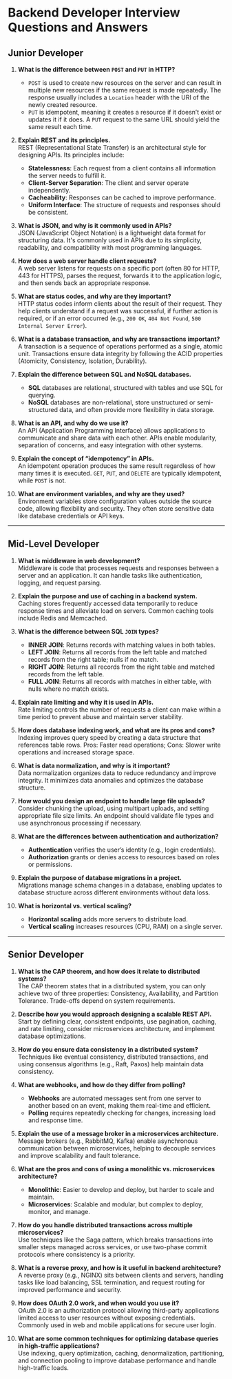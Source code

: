 # Backend Developer Interview Questions and Answers

## Junior Developer

1. **What is the difference between `POST` and `PUT` in HTTP?**  
   - `POST` is used to create new resources on the server and can result in multiple new resources if the same request is made repeatedly. The response usually includes a `Location` header with the URI of the newly created resource.
   - `PUT` is idempotent, meaning it creates a resource if it doesn’t exist or updates it if it does. A `PUT` request to the same URL should yield the same result each time.

2. **Explain REST and its principles.**  
   REST (Representational State Transfer) is an architectural style for designing APIs. Its principles include:
   - **Statelessness**: Each request from a client contains all information the server needs to fulfill it.
   - **Client-Server Separation**: The client and server operate independently.
   - **Cacheability**: Responses can be cached to improve performance.
   - **Uniform Interface**: The structure of requests and responses should be consistent.

3. **What is JSON, and why is it commonly used in APIs?**  
   JSON (JavaScript Object Notation) is a lightweight data format for structuring data. It's commonly used in APIs due to its simplicity, readability, and compatibility with most programming languages.

4. **How does a web server handle client requests?**  
   A web server listens for requests on a specific port (often 80 for HTTP, 443 for HTTPS), parses the request, forwards it to the application logic, and then sends back an appropriate response.

5. **What are status codes, and why are they important?**  
   HTTP status codes inform clients about the result of their request. They help clients understand if a request was successful, if further action is required, or if an error occurred (e.g., `200 OK`, `404 Not Found`, `500 Internal Server Error`).

6. **What is a database transaction, and why are transactions important?**  
   A transaction is a sequence of operations performed as a single, atomic unit. Transactions ensure data integrity by following the ACID properties (Atomicity, Consistency, Isolation, Durability).

7. **Explain the difference between SQL and NoSQL databases.**  
   - **SQL** databases are relational, structured with tables and use SQL for querying.
   - **NoSQL** databases are non-relational, store unstructured or semi-structured data, and often provide more flexibility in data storage.

8. **What is an API, and why do we use it?**  
   An API (Application Programming Interface) allows applications to communicate and share data with each other. APIs enable modularity, separation of concerns, and easy integration with other systems.

9. **Explain the concept of “idempotency” in APIs.**  
   An idempotent operation produces the same result regardless of how many times it is executed. `GET`, `PUT`, and `DELETE` are typically idempotent, while `POST` is not.

10. **What are environment variables, and why are they used?**  
    Environment variables store configuration values outside the source code, allowing flexibility and security. They often store sensitive data like database credentials or API keys.

---

## Mid-Level Developer

1. **What is middleware in web development?**  
   Middleware is code that processes requests and responses between a server and an application. It can handle tasks like authentication, logging, and request parsing.

2. **Explain the purpose and use of caching in a backend system.**  
   Caching stores frequently accessed data temporarily to reduce response times and alleviate load on servers. Common caching tools include Redis and Memcached.

3. **What is the difference between SQL `JOIN` types?**  
   - **INNER JOIN**: Returns records with matching values in both tables.
   - **LEFT JOIN**: Returns all records from the left table and matched records from the right table; nulls if no match.
   - **RIGHT JOIN**: Returns all records from the right table and matched records from the left table.
   - **FULL JOIN**: Returns all records with matches in either table, with nulls where no match exists.

4. **Explain rate limiting and why it is used in APIs.**  
   Rate limiting controls the number of requests a client can make within a time period to prevent abuse and maintain server stability.

5. **How does database indexing work, and what are its pros and cons?**  
   Indexing improves query speed by creating a data structure that references table rows. Pros: Faster read operations; Cons: Slower write operations and increased storage space.

6. **What is data normalization, and why is it important?**  
   Data normalization organizes data to reduce redundancy and improve integrity. It minimizes data anomalies and optimizes the database structure.

7. **How would you design an endpoint to handle large file uploads?**  
   Consider chunking the upload, using multipart uploads, and setting appropriate file size limits. An endpoint should validate file types and use asynchronous processing if necessary.

8. **What are the differences between authentication and authorization?**  
   - **Authentication** verifies the user’s identity (e.g., login credentials).
   - **Authorization** grants or denies access to resources based on roles or permissions.

9. **Explain the purpose of database migrations in a project.**  
   Migrations manage schema changes in a database, enabling updates to database structure across different environments without data loss.

10. **What is horizontal vs. vertical scaling?**  
    - **Horizontal scaling** adds more servers to distribute load.
    - **Vertical scaling** increases resources (CPU, RAM) on a single server.

---

## Senior Developer

1. **What is the CAP theorem, and how does it relate to distributed systems?**  
   The CAP theorem states that in a distributed system, you can only achieve two of three properties: Consistency, Availability, and Partition Tolerance. Trade-offs depend on system requirements.

2. **Describe how you would approach designing a scalable REST API.**  
   Start by defining clear, consistent endpoints, use pagination, caching, and rate limiting, consider microservices architecture, and implement database optimizations.

3. **How do you ensure data consistency in a distributed system?**  
   Techniques like eventual consistency, distributed transactions, and using consensus algorithms (e.g., Raft, Paxos) help maintain data consistency.

4. **What are webhooks, and how do they differ from polling?**  
   - **Webhooks** are automated messages sent from one server to another based on an event, making them real-time and efficient.
   - **Polling** requires repeatedly checking for changes, increasing load and response time.

5. **Explain the use of a message broker in a microservices architecture.**  
   Message brokers (e.g., RabbitMQ, Kafka) enable asynchronous communication between microservices, helping to decouple services and improve scalability and fault tolerance.

6. **What are the pros and cons of using a monolithic vs. microservices architecture?**  
   - **Monolithic**: Easier to develop and deploy, but harder to scale and maintain.
   - **Microservices**: Scalable and modular, but complex to deploy, monitor, and manage.

7. **How do you handle distributed transactions across multiple microservices?**  
   Use techniques like the Saga pattern, which breaks transactions into smaller steps managed across services, or use two-phase commit protocols where consistency is a priority.

8. **What is a reverse proxy, and how is it useful in backend architecture?**  
   A reverse proxy (e.g., NGINX) sits between clients and servers, handling tasks like load balancing, SSL termination, and request routing for improved performance and security.

9. **How does OAuth 2.0 work, and when would you use it?**  
   OAuth 2.0 is an authorization protocol allowing third-party applications limited access to user resources without exposing credentials. Commonly used in web and mobile applications for secure user login.

10. **What are some common techniques for optimizing database queries in high-traffic applications?**  
    Use indexing, query optimization, caching, denormalization, partitioning, and connection pooling to improve database performance and handle high-traffic loads.